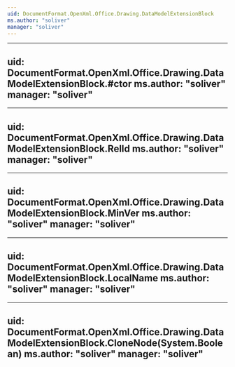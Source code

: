 ```yaml
---
uid: DocumentFormat.OpenXml.Office.Drawing.DataModelExtensionBlock
ms.author: "soliver"
manager: "soliver"
---
```


---
uid: DocumentFormat.OpenXml.Office.Drawing.DataModelExtensionBlock.#ctor
ms.author: "soliver"
manager: "soliver"
---

---
uid: DocumentFormat.OpenXml.Office.Drawing.DataModelExtensionBlock.RelId
ms.author: "soliver"
manager: "soliver"
---

---
uid: DocumentFormat.OpenXml.Office.Drawing.DataModelExtensionBlock.MinVer
ms.author: "soliver"
manager: "soliver"
---

---
uid: DocumentFormat.OpenXml.Office.Drawing.DataModelExtensionBlock.LocalName
ms.author: "soliver"
manager: "soliver"
---

---
uid: DocumentFormat.OpenXml.Office.Drawing.DataModelExtensionBlock.CloneNode(System.Boolean)
ms.author: "soliver"
manager: "soliver"
---
